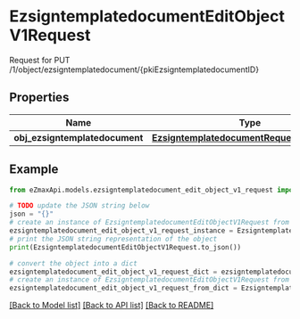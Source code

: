 # EzsigntemplatedocumentEditObjectV1Request

Request for PUT /1/object/ezsigntemplatedocument/{pkiEzsigntemplatedocumentID}

## Properties

Name | Type | Description | Notes
------------ | ------------- | ------------- | -------------
**obj_ezsigntemplatedocument** | [**EzsigntemplatedocumentRequestCompound**](EzsigntemplatedocumentRequestCompound.md) |  | 

## Example

```python
from eZmaxApi.models.ezsigntemplatedocument_edit_object_v1_request import EzsigntemplatedocumentEditObjectV1Request

# TODO update the JSON string below
json = "{}"
# create an instance of EzsigntemplatedocumentEditObjectV1Request from a JSON string
ezsigntemplatedocument_edit_object_v1_request_instance = EzsigntemplatedocumentEditObjectV1Request.from_json(json)
# print the JSON string representation of the object
print(EzsigntemplatedocumentEditObjectV1Request.to_json())

# convert the object into a dict
ezsigntemplatedocument_edit_object_v1_request_dict = ezsigntemplatedocument_edit_object_v1_request_instance.to_dict()
# create an instance of EzsigntemplatedocumentEditObjectV1Request from a dict
ezsigntemplatedocument_edit_object_v1_request_from_dict = EzsigntemplatedocumentEditObjectV1Request.from_dict(ezsigntemplatedocument_edit_object_v1_request_dict)
```
[[Back to Model list]](../README.md#documentation-for-models) [[Back to API list]](../README.md#documentation-for-api-endpoints) [[Back to README]](../README.md)


